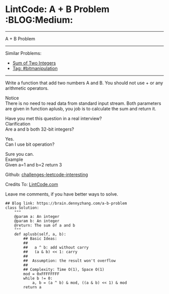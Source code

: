 # LintCode: A + B Problem     :BLOG:Medium:


---

A + B Problem  

---

Similar Problems:  
-   [Sum of Two Integers](https://brain.dennyzhang.com/sum-of-two-integers)
-   [Tag: #bitmanipulation](https://brain.dennyzhang.com/tag/bitmanipulation)

---

Write a function that add two numbers A and B. You should not use + or any arithmetic operators.  

Notice  
There is no need to read data from standard input stream. Both parameters are given in function aplusb, you job is to calculate the sum and return it.  

Have you met this question in a real interview?  
Clarification  
Are a and b both 32-bit integers?  

Yes.  
Can I use bit operation?  

Sure you can.  
Example  
Given a=1 and b=2 return 3  

Github: [challenges-leetcode-interesting](https://github.com/DennyZhang/challenges-leetcode-interesting/tree/master/a-b-problem)  

Credits To: [LintCode.com](http://www.lintcode.com/en/problem/a-b-problem/)  

Leave me comments, if you have better ways to solve.  

    ## Blog link: https://brain.dennyzhang.com/a-b-problem
    class Solution:
        """
        @param a: An integer
        @param b: An integer
        @return: The sum of a and b
        """
        def aplusb(self, a, b):
            ## Basic Ideas:
            ##
            ##   a ^ b: add without carry
            ##   (a & b) << 1: carry
            ##
            ##  Assumption: the result won't overflow
            ##
            ## Complexity: Time O(1), Space O(1)
            mod = 0xFFFFFFFF
            while b != 0:
                a, b = (a ^ b) & mod, ((a & b) << 1) & mod
            return a